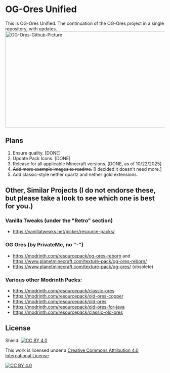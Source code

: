 # OG-Ores Unified
This is OG-Ores Unified. The continuation of the OG-Ores project in a single repository, with updates.
<img width="854" height="303" alt="OG-Ores-Github-Picture" src="https://github.com/user-attachments/assets/dc4c6f48-2d54-462d-acde-e297f7068a85" />

## Plans
1. Ensure quality. [DONE]
2. Update Pack Icons. [DONE]
3. Release for all applicable Minecraft versions. [DONE, as of 10/22/2025]
4. ~~Add more example images to readme.~~ [I decided it doesn't need more.]
5. Add classic-style nether quartz and nether gold extensions.

## Other, Similar Projects (I do not endorse these, but please take a look to see which one is best for you.)

### Vanilla Tweaks (under the "Retro" section)
- https://vanillatweaks.net/picker/resource-packs/

### OG Ores (by PrivateMe, no "-")
- https://modrinth.com/resourcepack/og-ores-reborn and https://www.planetminecraft.com/texture-pack/og-ores-reborn/
- https://www.planetminecraft.com/texture-pack/og-ores/ (obsolete)

### Various other Modrinth Packs:
- https://modrinth.com/resourcepack/classic-ores
- https://modrinth.com/resourcepack/old-ores-copper
- https://modrinth.com/resourcepack/old-ores
- https://modrinth.com/resourcepack/old-ores-for-java
- https://modrinth.com/resourcepack/classic-old-ores

## License
Shield: [![CC BY 4.0][cc-by-shield]][cc-by]

This work is licensed under a
[Creative Commons Attribution 4.0 International License][cc-by].

[![CC BY 4.0][cc-by-image]][cc-by]

[cc-by]: http://creativecommons.org/licenses/by/4.0/
[cc-by-image]: https://i.creativecommons.org/l/by/4.0/88x31.png
[cc-by-shield]: https://img.shields.io/badge/License-CC%20BY%204.0-lightgrey.svg
